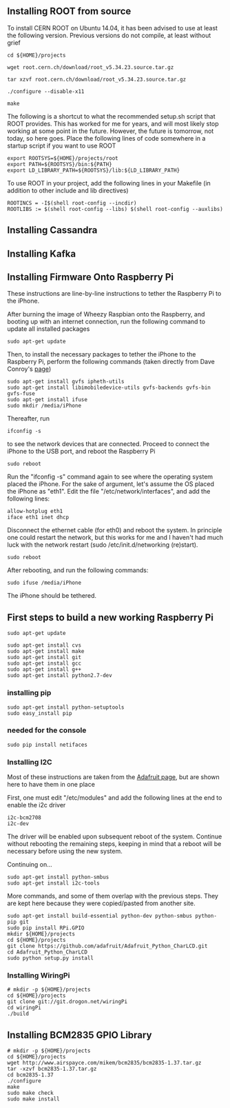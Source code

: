 ## Installing ROOT from source

To install CERN ROOT on Ubuntu 14.04, it has been advised to use at least the following version.
Previous versions do not compile, at least without grief

    cd ${HOME}/projects
    
    wget root.cern.ch/download/root_v5.34.23.source.tar.gz
    
    tar xzvf root.cern.ch/download/root_v5.34.23.source.tar.gz
    
    ./configure --disable-x11
    
    make

The following is a shortcut to what the recommended setup.sh script that ROOT provides. 
This has worked for me for years, and will most likely stop working at some point in the future.
However, the future is tomorrow, not today, so here goes. 
Place the following lines of code somewhere in a startup script if you want to use ROOT

    export ROOTSYS=${HOME}/projects/root
    export PATH=${ROOTSYS}/bin:${PATH}
    export LD_LIBRARY_PATH=${ROOTSYS}/lib:${LD_LIBRARY_PATH}

To use ROOT in your project, add the following lines in your Makefile 
(in addition to other include and lib directives)

    ROOTINCS = -I$(shell root-config --incdir)
    ROOTLIBS := $(shell root-config --libs) $(shell root-config --auxlibs)
    
## Installing Cassandra

## Installing Kafka

## Installing Firmware Onto Raspberry Pi

These instructions are line-by-line instructions to tether the Raspberry Pi to the iPhone.

After burning the image of Wheezy Raspbian onto the Raspberry, 
and booting up with an internet connection,
run the following command to update all installed packages

    sudo apt-get update
    
Then, to install the necessary packages to tether the iPhone to the Raspberry Pi,
perform the following commands (taken directly from Dave Conroy's [page](http://www.daveconroy.com/how-to-tether-your-raspberry-pi-with-your-iphone-5/))

    sudo apt-get install gvfs ipheth-utils
    sudo apt-get install libimobiledevice-utils gvfs-backends gvfs-bin gvfs-fuse
    sudo apt-get install ifuse
    sudo mkdir /media/iPhone
    
Thereafter, run

    ifconfig -s
    
to see the network devices that are connected. 
Proceed to connect the iPhone to the USB port,
and reboot the Raspberry Pi

    sudo reboot
    
Run the "ifconfig -s" command again to see where the operating system placed the iPhone.
For the sake of argument, let's assume the OS placed the iPhone as "eth1".
Edit the file "/etc/network/interfaces", and add the following lines:

    allow-hotplug eth1
    iface eth1 inet dhcp

Disconnect the ethernet cable (for eth0) and reboot the system.
In principle one could restart the network,
but this works for me and I haven't had much luck with the network restart (sudo /etc/init.d/networking (re)start).

    sudo reboot
    
After rebooting,  and run the following commands:

    sudo ifuse /media/iPhone
    
The iPhone should be tethered.

## First steps to build a new working Raspberry Pi

    sudo apt-get update

    sudo apt-get install cvs
    sudo apt-get install make
    sudo apt-get install git
    sudo apt-get install gcc
    sudo apt-get install g++
    sudo apt-get install python2.7-dev

### installing pip

    sudo apt-get install python-setuptools
    sudo easy_install pip
    
### needed for the console

    sudo pip install netifaces
    
### Installing I2C

Most of these instructions are taken from the [Adafruit page](https://learn.adafruit.com/adafruit-16x2-character-lcd-plus-keypad-for-raspberry-pi/usage), 
but are shown here to have them in one place

First, one must edit "/etc/modules" and add the following lines at the end to enable the i2c driver

    i2c-bcm2708
    i2c-dev

The driver will be enabled upon subsequent reboot of the system.
Continue without rebooting the remaining steps, 
keeping in mind that a reboot will be necessary before using the new system.

Continuing on...

    sudo apt-get install python-smbus
    sudo apt-get install i2c-tools

More commands, and some of them overlap with the previous steps.
They are kept here because they were copied/pasted from another site.

    sudo apt-get install build-essential python-dev python-smbus python-pip git
    sudo pip install RPi.GPIO
    mkdir ${HOME}/projects
    cd ${HOME}/projects
    git clone https://github.com/adafruit/Adafruit_Python_CharLCD.git
    cd Adafruit_Python_CharLCD
    sudo python setup.py install

### Installing WiringPi

    # mkdir -p ${HOME}/projects
    cd ${HOME}/projects
    git clone git://git.drogon.net/wiringPi
    cd wiringPi
    ./build

## Installing BCM2835 GPIO Library

    # mkdir -p ${HOME}/projects
    cd ${HOME}/projects
    wget http://www.airspayce.com/mikem/bcm2835/bcm2835-1.37.tar.gz
    tar -xzvf bcm2835-1.37.tar.gz
    cd bcm2835-1.37
    ./configure
    make
    sudo make check
    sudo make install



